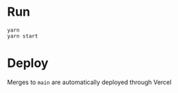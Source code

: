 # Run

```
yarn
yarn start
```

# Deploy
Merges to `main` are automatically deployed through Vercel
